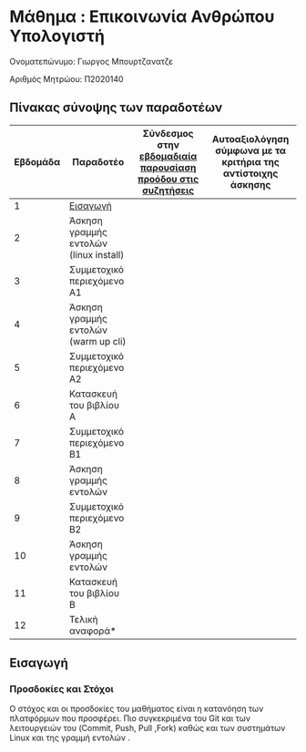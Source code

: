 # Μάθημα : Επικοινωνία Ανθρώπου Υπολογιστή

Ονοματεπώνυμο: Γιωργος Μπουρτζανατζε </br>

Αριθμός Μητρώου: Π2020140 </br>

## Πίνακας σύνοψης των παραδοτέων
| Εβδομάδα | Παραδοτέο | Σύνδεσμος στην [εβδομαδιαία παρουσίαση προόδου στις συζητήσεις](https://github.com/courses-ionio/help/discussions/categories/show-and-tell) | Αυτοαξιολόγηση σύμφωνα με τα κριτήρια της αντίστοιχης άσκησης |
| --- | --- | --- | --- |
| 1 | [Εισαγωγή](https://github.com/BurjanadzeG/hci/blob/%CE%A02020140/projects/2020140/README.md#%CE%B5%CE%B9%CF%83%CE%B1%CE%B3%CF%89%CE%B3%CE%AE)| | |
| 2 | Άσκηση γραμμής εντολών (linux install) | | |
| 3 | Συμμετοχικό περιεχόμενο A1 | | |
| 4 | Άσκηση γραμμής εντολών (warm up cli) | | |
| 5 | Συμμετοχικό περιεχόμενο A2 | | |
| 6 | Κατασκευή του βιβλίου Α | | |
| 7 | Συμμετοχικό περιεχόμενο B1 | | |
| 8 | Άσκηση γραμμής εντολών | | |
| 9 | Συμμετοχικό περιεχόμενο B2 | | |
| 10 | Άσκηση γραμμής εντολών | | |
| 11 | Κατασκευή του βιβλίου Β | | |
| 12 | Τελική αναφορά* | | |


## Εισαγωγή
### Προσδοκίες και Στόχοι

Ο στόχος και οι προσδοκίες του μαθήματος είναι η κατανόηση των πλατφόρμων που προσφέρει. Πιο συγκεκριμένα του Git και των λειτουργειών του (Commit, Push, Pull ,Fork) καθώς και των συστημάτων Linux και της γραμμή εντολών .

